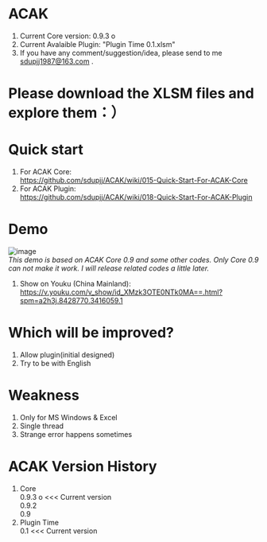 ﻿# ACAK
1. Current Core version: 0.9.3 o  
2. Current Avalaible Plugin: "Plugin Time 0.1.xlsm"
3. If you have any comment/suggestion/idea, please send to me sdupjj1987@163.com . 

# Please download the XLSM files and explore them：）

# Quick start
1. For ACAK Core:  
https://github.com/sdupjj/ACAK/wiki/015-Quick-Start-For-ACAK-Core
2. For ACAK Plugin:  
https://github.com/sdupjj/ACAK/wiki/018-Quick-Start-For-ACAK-Plugin

# Demo
 ![image](https://github.com/sdupjj/ACAK/blob/master/screenshots/20181224%20DEMO%2001.jpg)  
*This demo is based on ACAK Core 0.9 and some other codes. Only Core 0.9 can not make it work. I will release related codes a little later.*   
1. Show on Youku (China Mainland):  
https://v.youku.com/v_show/id_XMzk3OTE0NTk0MA==.html?spm=a2h3j.8428770.3416059.1  

# Which will be improved?
1. Allow plugin(initial designed)
2. Try to be with English  

# Weakness
1. Only for MS Windows & Excel
2. Single thread  
3. Strange error happens sometimes  

# ACAK Version History  
1. Core  
0.9.3 o  <<< Current version  
0.9.2  
0.9  
2. Plugin Time  
0.1  <<< Current version  